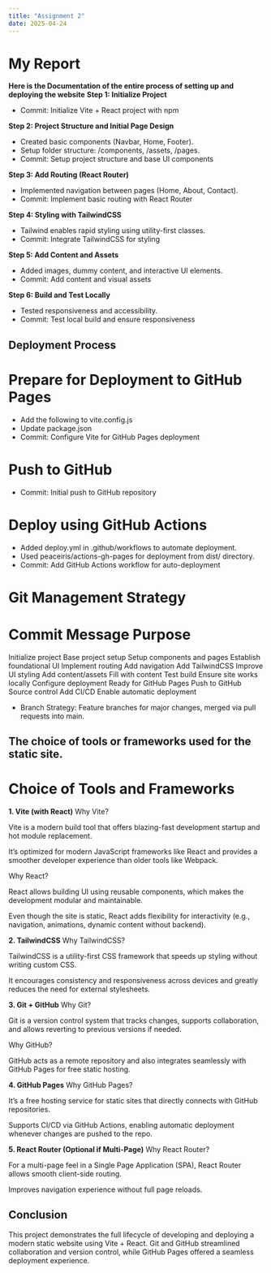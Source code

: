 ```yaml
---
title: "Assignment 2"
date: 2025-04-24
---
```


# My Report 
**Here is the Documentation of the entire process of setting up and deploying the website**
**Step 1: Initialize Project**
- Commit: Initialize Vite + React project with npm
  
**Step 2: Project Structure and Initial Page Design**
- Created basic components (Navbar, Home, Footer).
- Setup folder structure: /components, /assets, /pages.
- Commit: Setup project structure and base UI components
  
**Step 3: Add Routing (React Router)**
- Implemented navigation between pages (Home, About, Contact).
- Commit: Implement basic routing with React Router

**Step 4: Styling with TailwindCSS**
- Tailwind enables rapid styling using utility-first classes.
- Commit: Integrate TailwindCSS for styling

**Step 5: Add Content and Assets**
- Added images, dummy content, and interactive UI elements.
- Commit: Add content and visual assets
  
**Step 6: Build and Test Locally**
- Tested responsiveness and accessibility.
- Commit: Test local build and ensure responsiveness
  
## Deployment Process
# Prepare for Deployment to GitHub Pages
- Add the following to vite.config.js
- Update package.json
- Commit: Configure Vite for GitHub Pages deployment

# Push to GitHub
- Commit: Initial push to GitHub repository

# Deploy using GitHub Actions
- Added deploy.yml in .github/workflows to automate deployment.
- Used peaceiris/actions-gh-pages for deployment from dist/ directory.
- Commit: Add GitHub Actions workflow for auto-deployment

# Git Management Strategy
# Commit Message	                                         Purpose
Initialize project                                       Base project setup
Setup components and pages	                             Establish foundational UI
Implement routing	                                       Add navigation
Add TailwindCSS                                          Improve UI styling
Add content/assets	                                     Fill with content
Test build	                                             Ensure site works locally
Configure deployment	                                   Ready for GitHub Pages
Push to GitHub	                                         Source control
Add CI/CD	                                               Enable automatic deployment

- Branch Strategy: Feature branches for major changes, merged via pull requests into main.

## The choice of tools or frameworks used for the static site.
# Choice of Tools and Frameworks
**1. Vite (with React)**
Why Vite?

Vite is a modern build tool that offers blazing-fast development startup and hot module replacement.

It’s optimized for modern JavaScript frameworks like React and provides a smoother developer experience than older tools like Webpack.

Why React?

React allows building UI using reusable components, which makes the development modular and maintainable.

Even though the site is static, React adds flexibility for interactivity (e.g., navigation, animations, dynamic content without backend).

**2. TailwindCSS**
Why TailwindCSS?

TailwindCSS is a utility-first CSS framework that speeds up styling without writing custom CSS.

It encourages consistency and responsiveness across devices and greatly reduces the need for external stylesheets.

**3. Git + GitHub**
Why Git?

Git is a version control system that tracks changes, supports collaboration, and allows reverting to previous versions if needed.

Why GitHub?

GitHub acts as a remote repository and also integrates seamlessly with GitHub Pages for free static hosting.

**4. GitHub Pages**
Why GitHub Pages?

It’s a free hosting service for static sites that directly connects with GitHub repositories.

Supports CI/CD via GitHub Actions, enabling automatic deployment whenever changes are pushed to the repo.

**5. React Router (Optional if Multi-Page)**
Why React Router?

For a multi-page feel in a Single Page Application (SPA), React Router allows smooth client-side routing.

Improves navigation experience without full page reloads.

## Conclusion
This project demonstrates the full lifecycle of developing and deploying a modern static website using Vite + React. Git and GitHub streamlined collaboration and version control, while GitHub Pages offered a seamless deployment experience.
